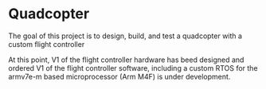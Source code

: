 # Quadcopter

The goal of this project is to design, build, and test a quadcopter with a custom flight controller

At this point, V1 of the flight controller hardware has beed designed and ordered
V1 of the flight controller software, including a custom RTOS for the armv7e-m based microprocessor (Arm M4F)
is under development.
